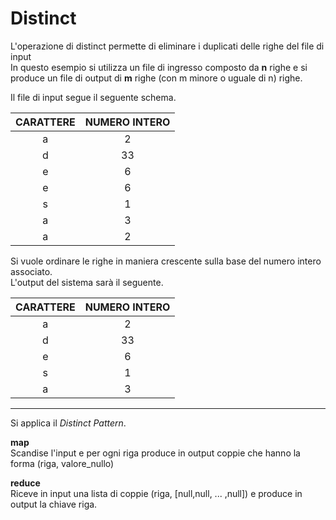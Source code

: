 # Distinct


L'operazione di distinct permette di eliminare i duplicati delle righe del file di input<br>
In questo esempio si utilizza un file di ingresso composto da **n** righe e si produce un file di output di **m** righe (con m minore o uguale di n) righe.

Il file di input segue il seguente schema.

| CARATTERE | NUMERO INTERO  
| :---: | :---: |
| a | 2  
| d | 33 
| e | 6 
| e | 6
| s | 1 
| a | 3 
| a | 2 

Si vuole ordinare le righe in maniera crescente sulla base del numero intero associato.<br>
L'output del sistema sarà il seguente.

| CARATTERE | NUMERO INTERO  
| :---: | :---: |
| a | 2  
| d | 33  
| e | 6 
| s | 1 
| a | 3
--- 

Si applica il _Distinct Pattern_.

**map** <br>
Scandise l'input e per ogni riga produce in output coppie che hanno la forma (riga, valore_nullo)

**reduce** <br>
Riceve in input una lista di coppie (riga, [null,null, ... ,null]) e produce in output la chiave riga.

